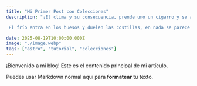 ```yaml
---
title: "Mi Primer Post con Colecciones"
description: "¡El clima y su consecuencia, prende uno un cigarro y se ahoga en el frío, del occidente viene un tren, locomotora del futuro, ¿qué tan distinto es esto del tercer mundo? Todo y nada. Nada más alzas la mirada y ojos verdes con cabello rubio se inmortaliza. Cuestión de percepción, esto se llama así, esto se come así, y una Alemania espléndida se divisa en el paisaje.

 El frío entra en los huesos y duelen las costillas, en nada se parece a las frías mañanas de San Juan Nepomuceno; cientos de pájaros cantan en las mañanas radiantes de poeta Diógenes Arrieta o de vez en cuando un recuerdo del escritor Roberto Osorio Puello, todos coterráneos míos, nada más ayer leí unos versos de otro sanjuanero Reinaldo Bustillo Cuevas. Versos de dudosa rigurosidad literaria, pero con todo el sentir del amor que se desprende de un poeta que más que."

date: 2025-08-19T10:00:00.000Z
image: "./image.webp"
tags: ["astro", "tutorial", "colecciones"]
---
```


¡Bienvenido a mi blog! Este es el contenido principal de mi artículo.


Puedes usar Markdown normal aquí para **formatear** tu texto.